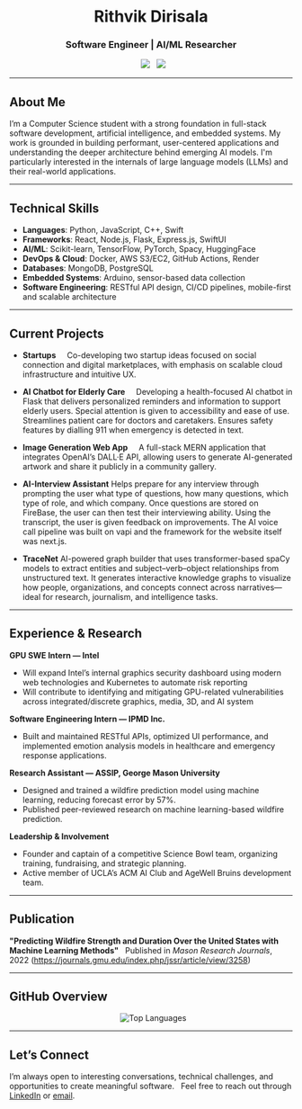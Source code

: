 <h1 align="center">Rithvik Dirisala</h1>
<h3 align="center">Software Engineer | AI/ML Researcher</h3>

<p align="center">
  <a href="https://www.linkedin.com/in/rithvik-dirisala" target="_blank"><img src="https://img.shields.io/badge/LinkedIn-0077B5?style=flat&logo=linkedin&logoColor=white"/></a>
  <a href="mailto:rithvik.md5@gmail.com"><img src="https://img.shields.io/badge/Email-D14836?style=flat&logo=gmail&logoColor=white"/></a>
</p>

---

## About Me

I’m a Computer Science student with a strong foundation in full-stack software development, artificial intelligence, and embedded systems. My work is grounded in building performant, user-centered applications and understanding the deeper architecture behind emerging AI models. I'm particularly interested in the internals of large language models (LLMs) and their real-world applications.

---

## Technical Skills

- **Languages**: Python, JavaScript, C++, Swift  
- **Frameworks**: React, Node.js, Flask, Express.js, SwiftUI  
- **AI/ML**: Scikit-learn, TensorFlow, PyTorch, Spacy, HuggingFace
- **DevOps & Cloud**: Docker, AWS S3/EC2, GitHub Actions, Render  
- **Databases**: MongoDB, PostgreSQL  
- **Embedded Systems**: Arduino, sensor-based data collection  
- **Software Engineering**: RESTful API design, CI/CD pipelines, mobile-first and scalable architecture

---

## Current Projects

- **Startups**  
  Co-developing two startup ideas focused on social connection and digital marketplaces, with emphasis on scalable cloud infrastructure and intuitive UX.

- **AI Chatbot for Elderly Care**  
  Developing a health-focused AI chatbot in Flask that delivers personalized reminders and information to support elderly users. Special attention is given to accessibility and ease of use. Streamlines patient care for doctors and caretakers. Ensures safety features by dialling 911 when emergency is detected in text.

- **Image Generation Web App**  
  A full-stack MERN application that integrates OpenAI’s DALL·E API, allowing users to generate AI-generated artwork and share it
publicly in a community gallery.

- **AI-Interview Assistant**
  Helps prepare for any interview through prompting the user what type of questions, how many questions, which type of role, and which company. Once questions are stored on FireBase, the user can then test their interviewing ability. Using the transcript, the user is given feedback on improvements. The AI voice call pipeline was built on vapi and the framework for the website itself was next.js.

- **TraceNet**
  AI-powered graph builder that uses transformer-based spaCy models to extract entities and subject–verb–object relationships from
unstructured text. It generates interactive knowledge graphs to visualize how people, organizations, and concepts connect across
narratives—ideal for research, journalism, and intelligence tasks.
---

## Experience & Research

**GPU SWE Intern — Intel**  
- Will expand Intel’s internal graphics security dashboard using modern web technologies and Kubernetes to automate risk reporting
- Will contribute to identifying and mitigating GPU-related vulnerabilities across integrated/discrete graphics, media, 3D, and AI system

**Software Engineering Intern — IPMD Inc.**  
- Built and maintained RESTful APIs, optimized UI performance, and implemented emotion analysis models in healthcare and emergency response applications.

**Research Assistant — ASSIP, George Mason University**  
- Designed and trained a wildfire prediction model using machine learning, reducing forecast error by 57%.  
- Published peer-reviewed research on machine learning-based wildfire prediction.

**Leadership & Involvement**  
- Founder and captain of a competitive Science Bowl team, organizing training, fundraising, and strategic planning.  
- Active member of UCLA’s ACM AI Club and AgeWell Bruins development team.

---

## Publication

**"Predicting Wildfire Strength and Duration Over the United States with Machine Learning Methods"**  
Published in *Mason Research Journals*, 2022
(https://journals.gmu.edu/index.php/jssr/article/view/3258)

---

## GitHub Overview

<p align="center">
  <img src="https://github-readme-stats.vercel.app/api/top-langs/?username=rithvikdirisala18&layout=compact&theme=radical" alt="Top Languages" />
</p>

---

## Let’s Connect

I’m always open to interesting conversations, technical challenges, and opportunities to create meaningful software.  
Feel free to reach out through [LinkedIn](https://www.linkedin.com/in/rithvik-dirisala) or [email](mailto:rithvik.md5@@gmail.com).
